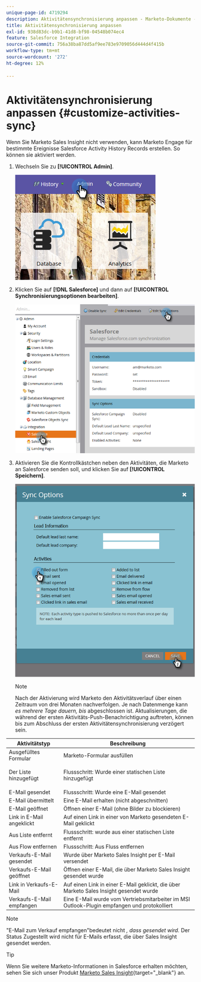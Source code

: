 ```yaml
---
unique-page-id: 4719294
description: Aktivitätensynchronisierung anpassen - Marketo-Dokumente - Produktdokumentation
title: Aktivitätensynchronisierung anpassen
exl-id: 938d83dc-b9b1-41d8-bf98-04548b074ec4
feature: Salesforce Integration
source-git-commit: 756a38ba87dd5af9ee783e9709056d444d4f415b
workflow-type: tm+mt
source-wordcount: '272'
ht-degree: 12%

---
```


# Aktivitätensynchronisierung anpassen {#customize-activities-sync}

Wenn Sie Marketo Sales Insight nicht verwenden, kann Marketo Engage für bestimmte Ereignisse Salesforce Activity History Records erstellen. So können sie aktiviert werden.

1. Wechseln Sie zu **[!UICONTROL Admin]**.

   ![](assets/admin.png)

1. Klicken Sie auf **[!DNL Salesforce]** und dann auf **[!UICONTROL Synchronisierungsoptionen bearbeiten]**.

   ![](assets/two-1.png)

1. Aktivieren Sie die Kontrollkästchen neben den Aktivitäten, die Marketo an Salesforce senden soll, und klicken Sie auf **[!UICONTROL Speichern]**.

   ![](assets/three-1.png)

   >[!NOTE]
   >
   >Nach der Aktivierung wird Marketo den Aktivitätsverlauf über einen Zeitraum von drei Monaten nachverfolgen. Je nach Datenmenge kann _es mehrere Tage dauern, bis_ abgeschlossen ist. Aktualisierungen, die während der ersten Aktivitäts-Push-Benachrichtigung auftreten, können bis zum Abschluss der ersten Aktivitätensynchronisierung verzögert sein.

<table> 
 <colgroup> 
  <col> 
  <col> 
 </colgroup> 
 <thead> 
  <tr> 
   <th>Aktivitätstyp</th> 
   <th>Beschreibung</th> 
  </tr> 
 </thead> 
 <tbody> 
  <tr> 
   <td>Ausgefülltes Formular</td> 
   <td>Marketo-Formular ausfüllen</td> 
  </tr> 
  <tr> 
   <td>Der Liste hinzugefügt</td> 
   <td><p>Flussschritt: Wurde einer statischen Liste hinzugefügt</p></td> 
  </tr> 
  <tr> 
   <td>E-Mail gesendet</td> 
   <td>Flussschritt: Wurde eine E-Mail gesendet</td> 
  </tr> 
  <tr> 
   <td>E-Mail übermittelt</td> 
   <td>Eine E-Mail erhalten (nicht abgeschnitten)</td> 
  </tr> 
  <tr> 
   <td>E-Mail geöffnet</td> 
   <td>Öffnen einer E-Mail (ohne Bilder zu blockieren)</td> 
  </tr> 
  <tr> 
   <td>Link in E-Mail angeklickt</td> 
   <td>Auf einen Link in einer von Marketo gesendeten E-Mail geklickt</td> 
  </tr> 
  <tr> 
   <td>Aus Liste entfernt</td> 
   <td>Flussschritt: wurde aus einer statischen Liste entfernt</td> 
  </tr> 
  <tr> 
   <td>Aus Flow entfernen</td> 
   <td>Flussschritt: Aus Fluss entfernen</td> 
  </tr> 
  <tr> 
   <td>Verkaufs-E-Mail gesendet</td> 
   <td>Wurde über Marketo Sales Insight per E-Mail versendet</td> 
  </tr> 
  <tr> 
   <td>Verkaufs-E-Mail geöffnet</td> 
   <td>Öffnen einer E-Mail, die über Marketo Sales Insight gesendet wurde</td> 
  </tr> 
  <tr> 
   <td>Link in Verkaufs-E-Mail</td> 
   <td>Auf einen Link in einer E-Mail geklickt, die über Marketo Sales Insight gesendet wurde</td> 
  </tr> 
  <tr> 
   <td>Verkaufs-E-Mail empfangen</td> 
   <td>Eine E-Mail wurde vom Vertriebsmitarbeiter im MSI Outlook-Plugin empfangen und protokolliert</td> 
  </tr> 
 </tbody> 
</table>

>[!NOTE]
>
>&quot;E-Mail zum Verkauf empfangen&quot;bedeutet nicht _, dass gesendet wird._ Der Status Zugestellt wird nicht für E-Mails erfasst, die über Sales Insight gesendet werden.

>[!TIP]
>
>Wenn Sie weitere Marketo-Informationen in Salesforce erhalten möchten, sehen Sie sich unser Produkt [Marketo Sales Insight](/help/marketo/product-docs/marketo-sales-insight/msi-for-salesforce/installation/install-marketo-sales-insight-package-in-salesforce-appexchange.md){target="_blank"} an.
